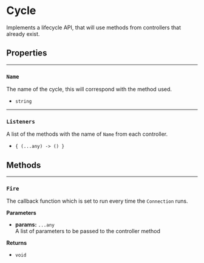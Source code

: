 # Cycle

Implements a lifecycle API, that will use methods from controllers that already exist.

## Properties

---

### `Name`

The name of the cycle, this will correspond with the method used.

- `string`

---

### `Listeners`

A list of the methods with the name of `Name` from each controller.

- `{ (...any) -> () }`

## Methods

---

### `Fire`

The callback function which is set to run every time the `Connection` runs.

**Parameters**

- **params:** `...any`<br>
A list of parameters to be passed to the controller method

**Returns**

- `void`
